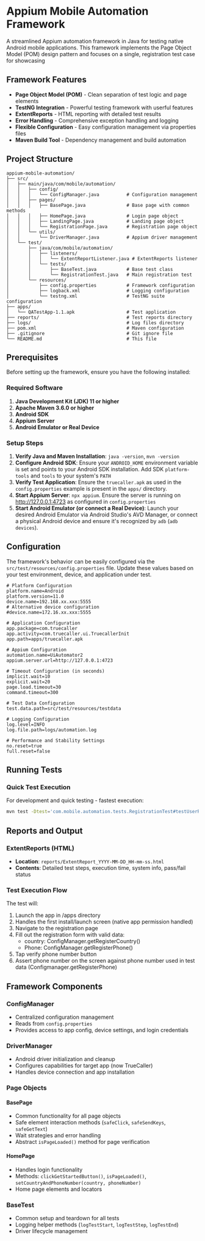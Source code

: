 # Appium Mobile Automation Framework

A streamlined Appium automation framework in Java for testing native Android mobile applications. This framework implements the Page Object Model (POM) design pattern and focuses on a single, registration test case for showcasing

## Framework Features

- **Page Object Model (POM)** - Clean separation of test logic and page elements
- **TestNG Integration** - Powerful testing framework with userful features
- **ExtentReports** - HTML reporting with detailed test results
- **Error Handling** - Comprehensive exception handling and logging
- **Flexible Configuration** - Easy configuration management via properties files
- **Maven Build Tool** - Dependency management and build automation

## Project Structure

```
appium-mobile-automation/
├── src/
│   ├── main/java/com/mobile/automation/
│   │   ├── config/
│   │   │   └── ConfigManager.java          # Configuration management
│   │   ├── pages/
│   │   │   ├── BasePage.java               # Base page with common methods
│   │   │   ├── HomePage.java               # Login page object
│   │   │   ├── LandingPage.java            # Landing page object
│   │   │   └── RegistrationPage.java       # Registration page object
│   │   └── utils/
│   │       └── DriverManager.java          # Appium driver management
│   └── test/
│       ├── java/com/mobile/automation/
│       │   ├── listeners/
│       │   │   └── ExtentReportListener.java # ExtentReports listener
│       │   └── tests/
│       │       ├── BaseTest.java           # Base test class
│       │       └── RegistrationTest.java   # Main registration test
│       └── resources/
│           ├── config.properties           # Framework configuration
│           ├── logback.xml                 # Logging configuration
│           └── testng.xml                  # TestNG suite configuration
├── apps/
│   └── QATestApp-1.1.apk                   # Test application
├── reports/                                # Test reports directory
├── logs/                                   # Log files directory
├── pom.xml                                 # Maven configuration
├── .gitignore                              # Git ignore file
└── README.md                               # This file
```

## Prerequisites

Before setting up the framework, ensure you have the following installed:

### Required Software
1. **Java Development Kit (JDK) 11 or higher**
2. **Apache Maven 3.6.0 or higher**
3. **Android SDK**
4. **Appium Server**
5. **Android Emulator or Real Device**

### Setup Steps

1. **Verify Java and Maven Installation**: `java -version`, `mvn -version`
2. **Configure Android SDK**: Ensure your `ANDROID_HOME` environment variable is set and points to your Android SDK installation. Add SDK `platform-tools` and `tools` to your system's `PATH`
3. **Verify Test Application**: Ensure the `truecaller.apk` as used in the `config.properties` example is present in the `apps/` directory.
4. **Start Appium Server**: `npx appium`. Ensure the server is running on http://127.0.0.1:4723 as configured in `config.properties`
5. **Start Android Emulator (or connect a Real Device)**: Launch your desired Android Emulator via Android Studio's AVD Manager, or connect a physical Android device and ensure it's recognized by `adb` (`adb devices`).

## Configuration

The framework's behavior can be easily configured via the `src/test/resources/config.properties` file. Update these values based on your test environment, device, and application under test.

```properties
# Platform Configuration
platform.name=Android
platform.version=11.0
device.name=192.168.xx.xxx:5555
# Alternative device configuration
#device.name=172.16.xx.xxx:5555

# Application Configuration
app.package=com.truecaller
app.activity=com.truecaller.ui.TruecallerInit
app.path=apps/truecaller.apk

# Appium Configuration
automation.name=UiAutomator2
appium.server.url=http://127.0.0.1:4723

# Timeout Configuration (in seconds)
implicit.wait=10
explicit.wait=20
page.load.timeout=30
command.timeout=300

# Test Data Configuration
test.data.path=src/test/resources/testdata

# Logging Configuration
log.level=INFO
log.file.path=logs/automation.log

# Performance and Stability Settings
no.reset=true
full.reset=false
```

## Running Tests

### Quick Test Execution
For development and quick testing - fastest execution:

```bash
mvn test -Dtest='com.mobile.automation.tests.RegistrationTest#testUserRegistrationToConfirmationScreen'
```

## Reports and Output

### ExtentReports (HTML)
- **Location**: `reports/ExtentReport_YYYY-MM-DD_HH-mm-ss.html`
- **Contents**: Detailed test steps, execution time, system info, pass/fail status

### Test Execution Flow
The test will:
1. Launch the app in /apps directory
2. Handles the first install/launch screen (native app permission handled)
3. Navigate to the registration page
4. Fill out the registration form with valid data:
   - country: ConfigManager.getRegisterCountry()
   - Phone: ConfigManager.getRegisterPhone()
5. Tap verify phone number button
6. Assert phone number on the screen against phone number used in test data (Configmanager.getRegisterPhone)

## Framework Components

### ConfigManager
- Centralized configuration management
- Reads from `config.properties`
- Provides access to app config, device settings, and login credentials

### DriverManager
- Android driver initialization and cleanup
- Configures capabilities for target app (now TrueCaller)
- Handles device connection and app installation

### Page Objects

#### BasePage
- Common functionality for all page objects
- Safe element interaction methods (`safeClick`, `safeSendKeys`, `safeGetText`)
- Wait strategies and error handling
- Abstract `isPageLoaded()` method for page verification

#### HomePage
- Handles login functionality
- Methods: `clickGetStartedButton()`, `isPageLoaded()`, `setCountryAndPhoneNumber(country, phoneNumber)`
- Home page elements and locators

### BaseTest
- Common setup and teardown for all tests
- Logging helper methods (`logTestStart`, `logTestStep`, `logTestEnd`)
- Driver lifecycle management